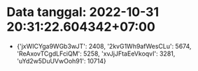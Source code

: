 # Data tanggal: 2022-10-31 20:31:22.604342+07:00

* {'jxWICYga9WGb3wJT': 2408, '2kvG1Wh9afWesCLu': 5674, 'ReAxovTCgdLFciQM': 5258, 'xvJjJFtaEeVkoqvI': 3281, 'uYd2w5DuUVwOoh91': 10714}
